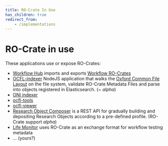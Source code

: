 ```yaml
---
title: RO-Crate In Use
has_children: true
redirect_from:
    - /implementations
---
```

<!--
   Copyright 2019-2020 The University of Manchester and RO Crate contributors 
   <https://github.com/ResearchObject/ro-crate/graphs/contributors>

   Licensed under the Apache License, Version 2.0 (the "License");
   you may not use this file except in compliance with the License.
   You may obtain a copy of the License at

       http://www.apache.org/licenses/LICENSE-2.0

   Unless required by applicable law or agreed to in writing, software
   distributed under the License is distributed on an "AS IS" BASIS,
   WITHOUT WARRANTIES OR CONDITIONS OF ANY KIND, either express or implied.
   See the License for the specific language governing permissions and
   limitations under the License.
-->

# RO-Crate in use

These applications use or expose RO-Crates:

 - [Workflow Hub](https://about.workflowhub.eu/) imports and exports [Workflow RO-Crates](https://about.workflowhub.eu/Workflow-RO-Crate/)
 - [OCFL-indexer](https://github.com/CoEDL/modpdsc/) NodeJS application that walks the [Oxford Common File Layout](https://ocfl.io/) on the file system, validate RO-Crate Metadata Files and parse into objects registered in Elasticsearch. (~ _alpha_)
 - [ONI indexer](https://github.com/UTS-eResearch/oni-indexer)
 - [ocfl-tools](https://github.com/CoEDL/ocfl-tools)
 - [ocfl-viewer](https://hub.docker.com/r/coedl/ocfl-viewer)
 - [Research Object Composer](https://github.com/researchobject/research-object-composer) is a REST API for gradually building and depositing Research Objects according to a pre-defined profile.  (RO-Crate support _alpha_)
 - [Life Monitor](life_monitor) uses RO-Crate as an exchange format for workflow testing metadata
- ... (yours?)
